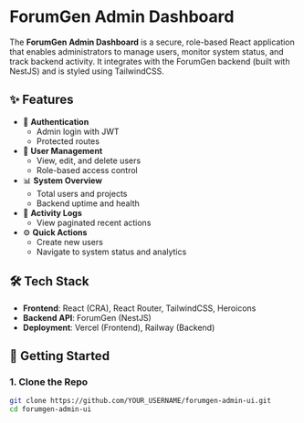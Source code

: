 
# ForumGen Admin Dashboard

The **ForumGen Admin Dashboard** is a secure, role-based React application that enables administrators to manage users, monitor system status, and track backend activity. It integrates with the ForumGen backend (built with NestJS) and is styled using TailwindCSS.

## ✨ Features

- 🔐 **Authentication**
  - Admin login with JWT
  - Protected routes
- 👥 **User Management**
  - View, edit, and delete users
  - Role-based access control
- 📊 **System Overview**
  - Total users and projects
  - Backend uptime and health
- 📜 **Activity Logs**
  - View paginated recent actions
- ⚙️ **Quick Actions**
  - Create new users
  - Navigate to system status and analytics

## 🛠 Tech Stack

- **Frontend**: React (CRA), React Router, TailwindCSS, Heroicons
- **Backend API**: ForumGen (NestJS)
- **Deployment**: Vercel (Frontend), Railway (Backend)

## 🚀 Getting Started

### 1. Clone the Repo

```bash
git clone https://github.com/YOUR_USERNAME/forumgen-admin-ui.git
cd forumgen-admin-ui
